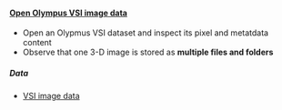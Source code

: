 <h4 id="open_vsi"><a href="#open_vsi">Open Olympus VSI image data</a></h4>

- Open an Olypmus VSI dataset and inspect its pixel and metatdata content
- Observe that one 3-D image is stored as **multiple files and folders**

##### Data

- [VSI image data](https://github.com/NEUBIAS/training-resources/raw/master/image_data/olympus-vsi.zip)
